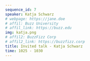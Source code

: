 ```yaml
---
sequence_id: 7
speaker: Katja Schwarz
# webpage: https://jane.doe
# affil: Buzz University
# affil_link: https://buzz.edu
img: katja.png
# affil2: BuzzFizz Corp
# affil2_link: https://buzzfizz.corp
title: Invited talk - Katja Schwarz
time: 1025 - 1030
---
```

